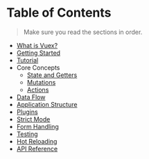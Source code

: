 # Table of Contents

> Make sure you read the sections in order.

- [What is Vuex?](intro.md)
- [Getting Started](getting-started.md)
- [Tutorial](tutorial.md)
- Core Concepts
  - [State and Getters](state.md)
  - [Mutations](mutations.md)
  - [Actions](actions.md)
- [Data Flow](data-flow.md)
- [Application Structure](structure.md)
- [Plugins](plugins.md)
- [Strict Mode](strict.md)
- [Form Handling](forms.md)
- [Testing](testing.md)
- [Hot Reloading](hot-reload.md)
- [API Reference](api.md)
